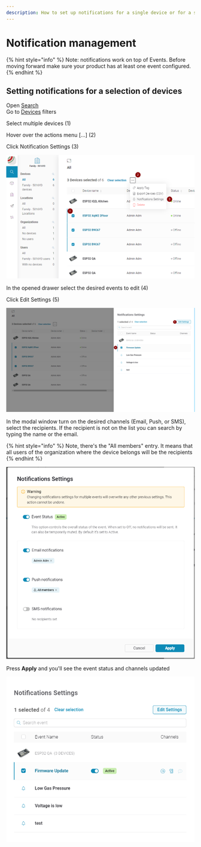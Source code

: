 ```yaml
---
description: How to set up notifications for a single device or for a selection of devices.
---
```


# Notification management

{% hint style="info" %}
Note: notifications work on top of Events. Before moving forward make sure your product has at least one event configured.
{% endhint %}

## Setting notifications for a selection of devices

Open [Search](../web-dashboard/for-developers/search/)  
Go to [Devices](../web-dashboard/for-developers/search/devices-1/) filters

Select multiple devices \(1\)

Hover over the actions menu \[...\] \(2\)

Click Notification Settings \(3\)

![](../.gitbook/assets/image%20%288%29.png)



In the opened drawer select the desired events to edit \(4\)

  
Click Edit Settings \(5\)

![](../.gitbook/assets/image%20%281%29.png)

  
In the modal window turn on the desired channels \(Email, Push, or SMS\), select the recipients. If the recipient is not on the list you can search by typing the name or the email.  


{% hint style="info" %}
Note, there's the "All members" entry. It means that all users of the organization where the device belongs will be the recipients
{% endhint %}

![](../.gitbook/assets/image%20%285%29.png)



Press **Apply** and you'll see the event status and channels updated   


![](../.gitbook/assets/image%20%286%29.png)




